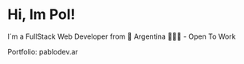 # Hi, Im Pol!

I´m a FullStack Web Developer from 🚀 Argentina 🧉🇦🇷 - Open To Work
<!---
PabloMur/PabloMur is a ✨ special ✨ repository because its `README.md` (this file) appears on your GitHub profile.
You can click the Preview link to take a look at your changes.
--->
Portfolio: pablodev.ar
